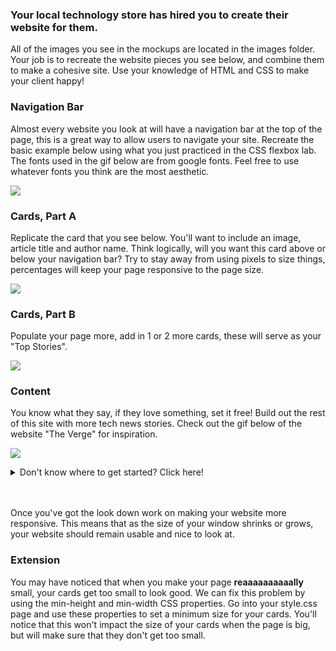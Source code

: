 ### Your local technology store has hired you to create their website for them.

All of the images you see in the mockups are located in the images folder. Your job is to recreate the website pieces you see below, and combine them to make a cohesive site. Use your knowledge of HTML and CSS to make your client happy!

### Navigation Bar
Almost every website you look at will have a navigation bar at the top of the page, this is a great way to allow users to navigate your site. Recreate the basic example below using what you just practiced in the CSS flexbox lab. The fonts used in the gif below are from google fonts. Feel free to use whatever fonts you think are the most aesthetic.

![](https://media.giphy.com/media/l1IBjf4eowUAeXPQk/giphy.gif)

### Cards, Part A
Replicate the card that you see below. You'll want to include an image, article title and author name. Think logically, will you want this card above or below your navigation bar? Try to stay away from using pixels to size things, percentages will keep your page responsive to the page size.

![](https://media.giphy.com/media/l0HUqLvnQYxPuJQo8/giphy.gif)

### Cards, Part B
Populate your page more, add in 1 or 2 more cards, these will serve as your "Top Stories".

![](https://media.giphy.com/media/3o752jRu6apYpr5pYI/giphy.gif)

### Content
You know what they say, if they love something, set it free! Build out the rest of this site with more tech news stories. Check out the gif below of the website "The Verge" for inspiration.

![](https://media.giphy.com/media/3o75295laKZh42widO/giphy.gif)

<details>
 <summary>Don't know where to get started? Click here!</summary>
  <ul>
    <li>Look at the mockups above and figure out which areas are their own divs, draw out a basic wireframe on a piece of paper.</li>
    <li>Start creating the general areas(divs) that your page will need. Without filling them with content, color the backgrounds in order to create the general look that you're going for.</li>
    <li>Choose one section at a time to recreate, fill in all of the content and html you'll need, then style it until you're happy with the result.</li>
  </ul>
</details>

<br><br>
Once you've got the look down work on making your website more responsive. This means that as the size of your window shrinks or grows, your website should remain usable and nice to look at.

### Extension
You may have noticed that when you make your page **reaaaaaaaaaally** small, your cards get too small to look good. We can fix this problem by using the min-height and min-width CSS properties. Go into your style.css page and use these properties to set a minimum size for your cards. You'll notice that this won't impact the size of your cards when the page is big, but will make sure that they don't get too small.
